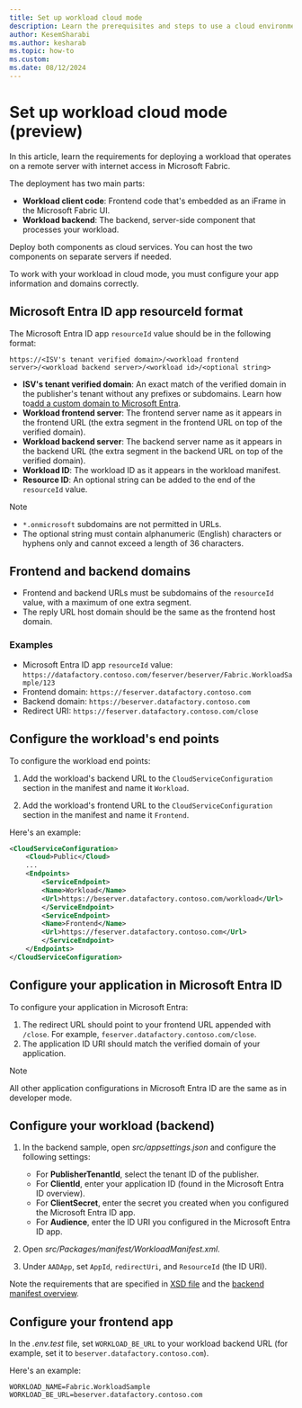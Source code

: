 ```yaml
---
title: Set up workload cloud mode
description: Learn the prerequisites and steps to use a cloud environment with Microsoft Fabric Workload Development Kit.
author: KesemSharabi
ms.author: kesharab
ms.topic: how-to
ms.custom:
ms.date: 08/12/2024
---
```


# Set up workload cloud mode (preview)

In this article, learn the requirements for deploying a workload that operates on a remote server with internet access in Microsoft Fabric.

The deployment has two main parts:

- **Workload client code**: Frontend code that's embedded as an iFrame in the Microsoft Fabric UI.
- **Workload backend**: The backend, server-side component that processes your workload.

Deploy both components as cloud services. You can host the two components on separate servers if needed.

To work with your workload in cloud mode, you must configure your app information and domains correctly.

## Microsoft Entra ID app resourceId format

The Microsoft Entra ID app `resourceId` value should be in the following format:

```http
https://<ISV's tenant verified domain>/<workload frontend server>/<workload backend server>/<workload id>/<optional string>
```

- **ISV's tenant verified domain**: An exact match of the verified domain in the publisher's tenant without any prefixes or subdomains. Learn how to[add a custom domain to Microsoft Entra](/entra/fundamentals/add-custom-domain).
- **Workload frontend server**: The frontend server name as it appears in the frontend URL (the extra segment in the frontend URL on top of the verified domain).
- **Workload backend server**: The backend server name as it appears in the backend URL (the extra segment in the backend URL on top of the verified domain).
- **Workload ID**: The workload ID as it appears in the workload manifest.
- **Resource ID**: An optional string can be added to the end of the `resourceId` value.

> [!NOTE]
>
> - `*.onmicrosoft` subdomains are not permitted in URLs.
> - The optional string must contain alphanumeric (English) characters or hyphens only and cannot exceed a length of 36 characters.

## Frontend and backend domains

- Frontend and backend URLs must be subdomains of the `resourceId` value, with a maximum of one extra segment.
- The reply URL host domain should be the same as the frontend host domain.

### Examples

- Microsoft Entra ID app `resourceId` value: `https://datafactory.contoso.com/feserver/beserver/Fabric.WorkloadSample/123`
- Frontend domain: `https://feserver.datafactory.contoso.com`
- Backend domain: `https://beserver.datafactory.contoso.com`
- Redirect URI: `https://feserver.datafactory.contoso.com/close`

## Configure the workload's end points

To configure the workload end points:

1. Add the workload's backend URL to the `CloudServiceConfiguration` section in the manifest and name it `Workload`.

1. Add the workload's frontend URL to the `CloudServiceConfiguration` section in the manifest and name it `Frontend`.

Here's an example:

```xml
<CloudServiceConfiguration>
    <Cloud>Public</Cloud>
    ...
    <Endpoints>
        <ServiceEndpoint>
        <Name>Workload</Name>
        <Url>https://beserver.datafactory.contoso.com/workload</Url>
        </ServiceEndpoint>
        <ServiceEndpoint>
        <Name>Frontend</Name>
        <Url>https://feserver.datafactory.contoso.com</Url>
        </ServiceEndpoint>
    </Endpoints>
</CloudServiceConfiguration>
```

## Configure your application in Microsoft Entra ID

To configure your application in Microsoft Entra:

1. The redirect URL should point to your frontend URL appended with `/close`. For example, `feserver.datafactory.contoso.com/close`.
1. The application ID URI should match the verified domain of your application.

> [!NOTE]
> All other application configurations in Microsoft Entra ID are the same as in developer mode.

## Configure your workload (backend)

1. In the backend sample, open *src/appsettings.json* and configure the following settings:

   - For **PublisherTenantId**, select the tenant ID of the publisher.
   - For **ClientId**, enter your application ID (found in the Microsoft Entra ID overview).
   - For **ClientSecret**, enter the secret you created when you configured the Microsoft Entra ID app.
   - For **Audience**, enter the ID URI you configured in the Microsoft Entra ID app.

1. Open *src/Packages/manifest/WorkloadManifest.xml*.
1. Under `AADApp`, set `AppId`, `redirectUri`, and `ResourceId` (the ID URI).

Note the requirements that are specified in [XSD file](https://github.com/microsoft/Microsoft-Fabric-workload-development-sample/blob/main/Backend/src/Packages/manifest/WorkloadDefinition.xsd) and the [backend manifest overview](backend-manifest.md).

## Configure your frontend app

In the *.env.test* file, set `WORKLOAD_BE_URL` to your workload backend URL (for example, set it to `beserver.datafactory.contoso.com`).

Here's an example:

```
WORKLOAD_NAME=Fabric.WorkloadSample
WORKLOAD_BE_URL=beserver.datafactory.contoso.com
```

